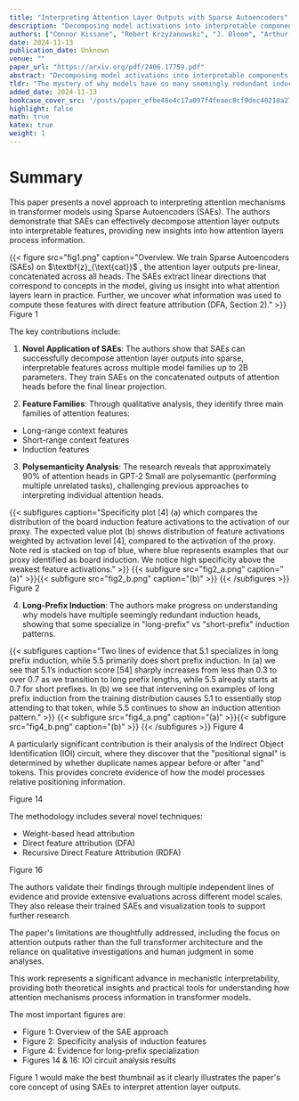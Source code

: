 ```yaml
---
title: "Interpreting Attention Layer Outputs with Sparse Autoencoders"
description: "Decomposing model activations into interpretable components is a key open problem in mechanistic interpretability. Sparse autoencoders (SAEs) are a popular method for decomposing the internal activati"
authors: ["Connor Kissane", "Robert Krzyzanowski", "J. Bloom", "Arthur Conmy", "Neel Nanda"]
date: 2024-11-13
publication_date: Unknown
venue: ""
paper_url: "https://arxiv.org/pdf/2406.17759.pdf"
abstract: "Decomposing model activations into interpretable components is a key open problem in mechanistic interpretability. Sparse autoencoders (SAEs) are a popular method for decomposing the internal activations of trained transformers into sparse, interpretable features, and have been applied to MLP layers and the residual stream. In this work we train SAEs on attention layer outputs and show that also here SAEs find a sparse, interpretable decomposition. We demonstrate this on transformers from several model families and up to 2B parameters. We perform a qualitative study of the features computed by attention layers, and find multiple families: long-range context, short-range context and induction features. We qualitatively study the role of every head in GPT-2 Small, and estimate that at least 90% of the heads are polysemantic, i.e. have multiple unrelated roles. Further, we show that Sparse Autoencoders are a useful tool that enable researchers to explain model behavior in greater detail than prior work. For example, we explore the mystery of why models have so many seemingly redundant induction heads, use SAEs to motivate the hypothesis that some are long-prefix whereas others are short-prefix, and confirm this with more rigorous analysis. We use our SAEs to analyze the computation performed by the Indirect Object Identification circuit (Wang et al.), validating that the SAEs find causally meaningful intermediate variables, and deepening our understanding of the semantics of the circuit. We open-source the trained SAEs and a tool for exploring arbitrary prompts through the lens of Attention Output SAEs."
tldr: "The mystery of why models have so many seemingly redundant induction heads is explored, SAEs are used to motivate the hypothesis that some are long-prefix whereas others are short-prefix, and SAEs find a sparse, interpretable decomposition are shown."
added_date: 2024-11-13
bookcase_cover_src: '/posts/paper_efbe48e4c17a097f4feaec8cf9dec40218a27a87/thumbnail.png'
highlight: false
math: true
katex: true
weight: 1
---
```


# Summary

This paper presents a novel approach to interpreting attention mechanisms in transformer models using Sparse Autoencoders (SAEs). The authors demonstrate that SAEs can effectively decompose attention layer outputs into interpretable features, providing new insights into how attention layers process information.

{{< figure src="fig1.png" caption="Overview. We train Sparse Autoencoders (SAEs) on \$\\textbf{z}_{\\text{cat}}\$ , the attention layer outputs pre-linear, concatenated across all heads. The SAEs extract linear directions that correspond to concepts in the model, giving us insight into what attention layers learn in practice. Further, we uncover what information was used to compute these features with direct feature attribution (DFA, Section 2)." >}}
Figure 1

The key contributions include:



1. **Novel Application of SAEs**: The authors show that SAEs can successfully decompose attention layer outputs into sparse, interpretable features across multiple model families up to 2B parameters. They train SAEs on the concatenated outputs of attention heads before the final linear projection.



2. **Feature Families**: Through qualitative analysis, they identify three main families of attention features:
- Long-range context features
- Short-range context features 
- Induction features



3. **Polysemanticity Analysis**: The research reveals that approximately 90% of attention heads in GPT-2 Small are polysemantic (performing multiple unrelated tasks), challenging previous approaches to interpreting individual attention heads.

{{< subfigures caption="Specificity plot [4] (a) which compares the distribution of the board induction feature activations to the activation of our proxy. The expected value plot (b) shows distribution of feature activations weighted by activation level [4], compared to the activation of the proxy. Note red is stacked on top of blue, where blue represents examples that our proxy identified as board induction. We notice high specificity above the weakest feature activations." >}}
{{< subfigure src="fig2_a.png" caption="(a)" >}}{{< subfigure src="fig2_b.png" caption="(b)" >}}
{{< /subfigures >}}
Figure 2



4. **Long-Prefix Induction**: The authors make progress on understanding why models have multiple seemingly redundant induction heads, showing that some specialize in "long-prefix" vs "short-prefix" induction patterns.

{{< subfigures caption="Two lines of evidence that 5.1 specializes in long prefix induction, while 5.5 primarily does short prefix induction. In (a) we see that 5.1’s induction score [54] sharply increases from less than 0.3 to over 0.7 as we transition to long prefix lengths, while 5.5 already starts at 0.7 for short prefixes. In (b) we see that intervening on examples of long prefix induction from the training distribution causes 5.1 to essentially stop attending to that token, while 5.5 continues to show an induction attention pattern." >}}
{{< subfigure src="fig4_a.png" caption="(a)" >}}{{< subfigure src="fig4_b.png" caption="(b)" >}}
{{< /subfigures >}}
Figure 4

A particularly significant contribution is their analysis of the Indirect Object Identification (IOI) circuit, where they discover that the "positional signal" is determined by whether duplicate names appear before or after "and" tokens. This provides concrete evidence of how the model processes relative positioning information.

Figure 14

The methodology includes several novel techniques:
- Weight-based head attribution
- Direct feature attribution (DFA)
- Recursive Direct Feature Attribution (RDFA)

Figure 16

The authors validate their findings through multiple independent lines of evidence and provide extensive evaluations across different model scales. They also release their trained SAEs and visualization tools to support further research.

The paper's limitations are thoughtfully addressed, including the focus on attention outputs rather than the full transformer architecture and the reliance on qualitative investigations and human judgment in some analyses.

This work represents a significant advance in mechanistic interpretability, providing both theoretical insights and practical tools for understanding how attention mechanisms process information in transformer models.

The most important figures are:
- Figure 1: Overview of the SAE approach
- Figure 2: Specificity analysis of induction features
- Figure 4: Evidence for long-prefix specialization
- Figures 14 & 16: IOI circuit analysis results

Figure 1 would make the best thumbnail as it clearly illustrates the paper's core concept of using SAEs to interpret attention layer outputs.